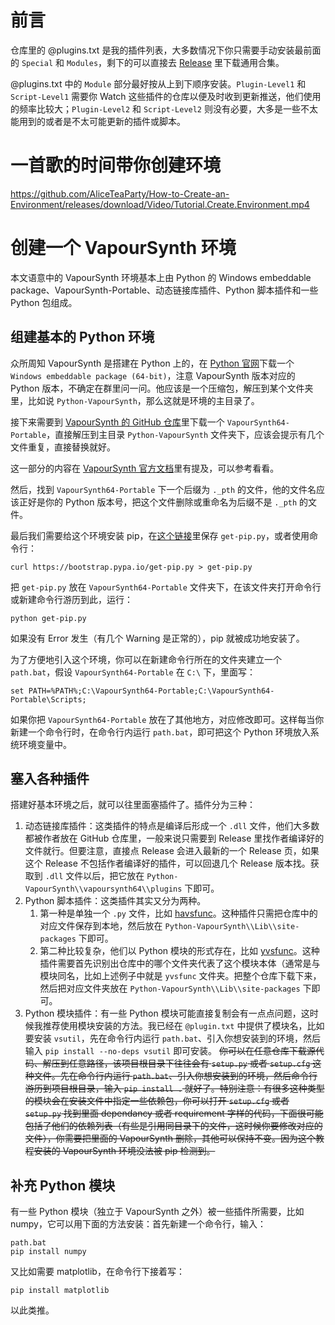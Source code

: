 # 前言

仓库里的 @plugins.txt 是我的插件列表，大多数情况下你只需要手动安装最前面的 `Special` 和 `Modules`，剩下的可以直接去 [Release](https://github.com/AliceTeaParty/How-to-Create-an-Environment/releases) 里下载通用合集。

@plugins.txt 中的 `Module` 部分最好按从上到下顺序安装。`Plugin-Level1` 和 `Script-Level1` 需要你 Watch 这些插件的仓库以便及时收到更新推送，他们使用的频率比较大；`Plugin-Level2` 和 `Script-Level2` 则没有必要，大多是一些不太能用到的或者是不太可能更新的插件或脚本。

# 一首歌的时间带你创建环境
https://github.com/AliceTeaParty/How-to-Create-an-Environment/releases/download/Video/Tutorial.Create.Environment.mp4

# 创建一个 VapourSynth 环境

本文语意中的 VapourSynth 环境基本上由 Python 的 Windows embeddable package、VapourSynth-Portable、动态链接库插件、Python 脚本插件和一些 Python 包组成。

## 组建基本的 Python 环境

众所周知 VapourSynth 是搭建在 Python 上的，在 [Python 官网](https://www.python.org/downloads/windows/)下载一个 `Windows embeddable package (64-bit)`，注意 VapourSynth 版本对应的 Python 版本，不确定在群里问一问。他应该是一个压缩包，解压到某个文件夹里，比如说 `Python-VapourSynth`，那么这就是环境的主目录了。

接下来需要到 [VapourSynth 的 GitHub 仓库](https://github.com/vapoursynth/vapoursynth/releases)里下载一个 `VapourSynth64-Portable`，直接解压到主目录 `Python-VapourSynth` 文件夹下，应该会提示有几个文件重复，直接替换就好。

这一部分的内容在 [VapourSynth 官方文档](http://vapoursynth.com/doc/installation.html#windows-installation-portable)里有提及，可以参考看看。

然后，找到 `VapourSynth64-Portable` 下一个后缀为 `._pth` 的文件，他的文件名应该正好是你的 Python 版本号，把这个文件删除或重命名为后缀不是 `._pth` 的文件。

最后我们需要给这个环境安装 pip，在[这个链接](https://bootstrap.pypa.io/get-pip.py)里保存 `get-pip.py`，或者使用命令行：

```
curl https://bootstrap.pypa.io/get-pip.py > get-pip.py
```

把 `get-pip.py` 放在 `VapourSynth64-Portable` 文件夹下，在该文件夹打开命令行或新建命令行游历到此，运行：

```
python get-pip.py
```

如果没有 Error 发生（有几个 Warning 是正常的），pip 就被成功地安装了。

为了方便地引入这个环境，你可以在新建命令行所在的文件夹建立一个 `path.bat`，假设 `VapourSynth64-Portable` 在 `C:\` 下，里面写：

```commandline
set PATH=%PATH%;C:\VapourSynth64-Portable;C:\VapourSynth64-Portable\Scripts;
```

如果你把 `VapourSynth64-Portable` 放在了其他地方，对应修改即可。这样每当你新建一个命令行时，在命令行内运行 `path.bat`，即可把这个 Python 环境放入系统环境变量中。

## 塞入各种插件

搭建好基本环境之后，就可以往里面塞插件了。插件分为三种：

1. 动态链接库插件：这类插件的特点是编译后形成一个 `.dll` 文件，他们大多数都被作者放在 GitHub 仓库里，一般来说只需要到 Release 里找作者编译好的文件就行。但要注意，直接点 Release 会进入最新的一个 Release 页，如果这个 Release 不包括作者编译好的插件，可以回退几个 Release 版本找。获取到 `.dll` 文件以后，把它放在 `Python-VapourSynth\\vapoursynth64\\plugins` 下即可。
2. Python 脚本插件：这类插件其实又分为两种。
    1. 第一种是单独一个 `.py` 文件，比如 [havsfunc](https://github.com/HomeOfVapourSynthEvolution/havsfunc)。这种插件只需把仓库中的对应文件保存到本地，然后放在 `Python-VapourSynth\\Lib\\site-packages` 下即可。
    2. 第二种比较复杂，他们以 Python 模块的形式存在，比如 [yvsfunc](https://github.com/YomikoR/yvsfunc)。这种插件需要首先识别出仓库中的哪个文件夹代表了这个模块本体（通常是与模块同名，比如上述例子中就是 `yvsfunc` 文件夹。把整个仓库下载下来，然后把对应文件夹放在 `Python-VapourSynth\\Lib\\site-packages` 下即可。
3. Python 模块插件：有一些 Python 模块可能直接复制会有一点点问题，这时候我推荐使用模块安装的方法。我已经在 `@plugin.txt` 中提供了模块名，比如要安装 `vsutil`，先在命令行内运行 `path.bat`、引入你想安装到的环境，然后输入 `pip install --no-deps vsutil` 即可安装。
~~你可以在任意仓库下载源代码、解压到任意路径，该项目根目录下往往会有 `setup.py` 或者 `setup.cfg` 这种文件。先在命令行内运行 `path.bat`、引入你想安装到的环境，然后命令行游历到项目根目录，输入 `pip install .` 就好了。特别注意：有很多这种类型的模块会在安装文件中指定一些依赖包，你可以打开 `setup.cfg` 或者 `setup.py` 找到里面 dependancy 或者 requirement 字样的代码，下面很可能包括了他们的依赖列表（有些是引用同目录下的文件，这时候你要修改对应的文件），你需要把里面的 VapourSynth 删除，其他可以保持不变。因为这个教程安装的 VapourSynth 环境没法被 pip 检测到。~~

## 补充 Python 模块

有一些 Python 模块（独立于 VapourSynth 之外）被一些插件所需要，比如 numpy，它可以用下面的方法安装：首先新建一个命令行，输入：

```commandline
path.bat
pip install numpy
```

又比如需要 matplotlib，在命令行下接着写：

```
pip install matplotlib
```

以此类推。
